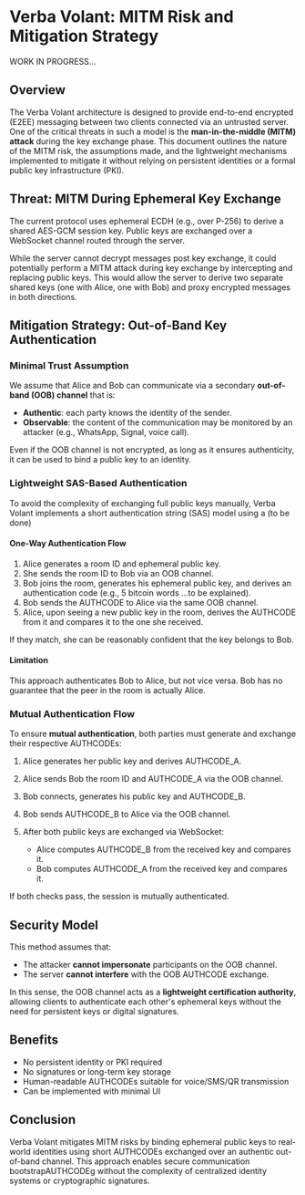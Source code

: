 # Verba Volant: MITM Risk and Mitigation Strategy

WORK IN PROGRESS...

## Overview

The Verba Volant architecture is designed to provide end-to-end encrypted (E2EE) messaging between two clients connected via an untrusted server. One of the critical threats in such a model is the **man-in-the-middle (MITM) attack** during the key exchange phase. This document outlines the nature of the MITM risk, the assumptions made, and the lightweight mechanisms implemented to mitigate it without relying on persistent identities or a formal public key infrastructure (PKI).

## Threat: MITM During Ephemeral Key Exchange

The current protocol uses ephemeral ECDH (e.g., over P-256) to derive a shared AES-GCM session key. Public keys are exchanged over a WebSocket channel routed through the server.

While the server cannot decrypt messages post key exchange, it could potentially perform a MITM attack during key exchange by intercepting and replacing public keys. This would allow the server to derive two separate shared keys (one with Alice, one with Bob) and proxy encrypted messages in both directions.

## Mitigation Strategy: Out-of-Band Key Authentication

### Minimal Trust Assumption

We assume that Alice and Bob can communicate via a secondary **out-of-band (OOB) channel** that is:

* **Authentic**: each party knows the identity of the sender.
* **Observable**: the content of the communication may be monitored by an attacker (e.g., WhatsApp, Signal, voice call).

Even if the OOB channel is not encrypted, as long as it ensures authenticity, it can be used to bind a public key to an identity.

### Lightweight SAS-Based Authentication 

To avoid the complexity of exchanging full public keys manually, Verba Volant implements a short authentication string (SAS) model using a (to be done)


#### One-Way Authentication Flow

1. Alice generates a room ID and ephemeral public key.
2. She sends the room ID to Bob via an OOB channel.
3. Bob joins the room, generates his ephemeral public key, and derives an authentication code (e.g., 5 bitcoin words ...to be explained).
4. Bob sends the AUTHCODE to Alice via the same OOB channel.
5. Alice, upon seeing a new public key in the room, derives the AUTHCODE from it and compares it to the one she received.

If they match, she can be reasonably confident that the key belongs to Bob.

#### Limitation

This approach authenticates Bob to Alice, but not vice versa. Bob has no guarantee that the peer in the room is actually Alice.

### Mutual Authentication Flow

To ensure **mutual authentication**, both parties must generate and exchange their respective AUTHCODEs:

1. Alice generates her public key and derives AUTHCODE\_A.
2. Alice sends Bob the room ID and AUTHCODE\_A via the OOB channel.
3. Bob connects, generates his public key and AUTHCODE\_B.
4. Bob sends AUTHCODE\_B to Alice via the OOB channel.
5. After both public keys are exchanged via WebSocket:

   * Alice computes AUTHCODE\_B from the received key and compares it.
   * Bob computes AUTHCODE\_A from the received key and compares it.

If both checks pass, the session is mutually authenticated.

## Security Model

This method assumes that:

* The attacker **cannot impersonate** participants on the OOB channel.
* The server **cannot interfere** with the OOB AUTHCODE exchange.

In this sense, the OOB channel acts as a **lightweight certification authority**, allowing clients to authenticate each other's ephemeral keys without the need for persistent keys or digital signatures.

## Benefits

* No persistent identity or PKI required
* No signatures or long-term key storage
* Human-readable AUTHCODEs suitable for voice/SMS/QR transmission
* Can be implemented with minimal UI



## Conclusion

Verba Volant mitigates MITM risks by binding ephemeral public keys to real-world identities using short AUTHCODEs exchanged over an authentic out-of-band channel. This approach enables secure communication bootstrapAUTHCODEg without the complexity of centralized identity systems or cryptographic signatures.
